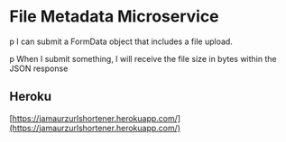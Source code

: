 # File Metadata Microservice

p I can submit a FormData object that includes a file upload.

p When I submit something, I will receive the file size in bytes within the JSON response


## Heroku

[https://jamaurzurlshortener.herokuapp.com/](https://jamaurzurlshortener.herokuapp.com/)